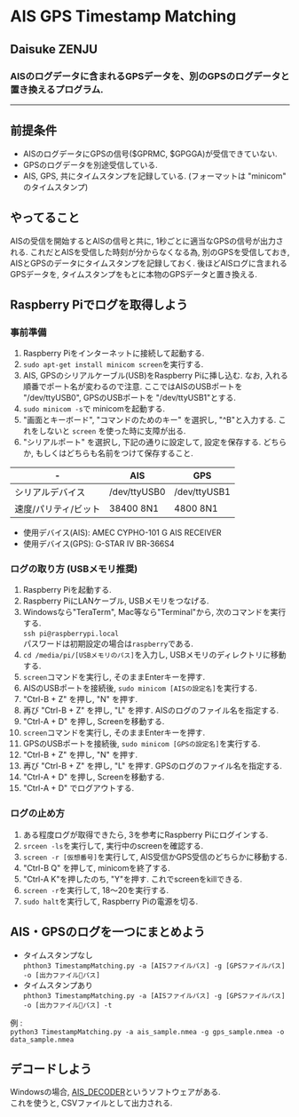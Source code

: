 # AIS GPS Timestamp Matching
## Daisuke ZENJU

### AISのログデータに含まれるGPSデータを、別のGPSのログデータと置き換えるプログラム.

---

## 前提条件
* AISのログデータにGPSの信号($GPRMC, $GPGGA)が受信できていない.
* GPSのログデータを別途受信している.
* AIS, GPS, 共にタイムスタンプを記録している. (フォーマットは "minicom" のタイムスタンプ)

## やってること
AISの受信を開始するとAISの信号と共に, 1秒ごとに適当なGPSの信号が出力される.  これだとAISを受信した時刻が分からなくなる為, 別のGPSを受信しておき, AISとGPSのデータにタイムスタンプを記録しておく.  後ほどAISログに含まれるGPSデータを, タイムスタンプをもとに本物のGPSデータと置き換える.

## Raspberry Piでログを取得しよう
### 事前準備
1. Raspberry Piをインターネットに接続して起動する.
2. ```sudo apt-get install minicom screen```を実行する.
3. AIS, GPSのシリアルケーブル(USB)をRaspberry Piに挿し込む. なお, 入れる順番でポート名が変わるので注意. ここではAISのUSBポートを "/dev/ttyUSB0", GPSのUSBポートを "/dev/ttyUSB1"とする.
4. ```sudo minicom -s```で minicomを起動する.
5. "画面とキーボード", "コマンドのためのキー" を選択し, "^B"と入力する. これをしないと ```screen``` を使った時に支障が出る.
6. "シリアルポート" を選択し, 下記の通りに設定して, 設定を保存する. どちらか, もしくはどちらも名前をつけて保存すること.

| - | AIS | GPS |
| --- | --- | --- |
| シリアルデバイス | /dev/ttyUSB0 | /dev/ttyUSB1 |
| 速度/パリティ/ビット | 38400 8N1 | 4800 8N1 |
* 使用デバイス(AIS): AMEC CYPHO-101 G AIS RECEIVER
* 使用デバイス(GPS): G-STAR IV BR-366S4


### ログの取り方 (USBメモリ推奨)
1. Raspberry Piを起動する.
2. Raspberry PiにLANケーブル, USBメモリをつなげる.
3. Windowsなら"TeraTerm", Mac等なら"Terminal"から, 次のコマンドを実行する.   
```ssh pi@raspberrypi.local```   
パスワードは初期設定の場合は```raspberry```である.
4. ```cd /media/pi/[USBメモリのパス]```を入力し, USBメモリのディレクトリに移動する.
5. ```screen```コマンドを実行し, そのままEnterキーを押す.
6. AISのUSBポートを接続後, ```sudo minicom [AISの設定名]```を実行する.
7. "Ctrl-B + Z" を押し, "N" を押す.
8. 再び "Ctrl-B + Z" を押し, "L" を押す. AISのログのファイル名を指定する.
9. "Ctrl-A + D" を押し, Screenを移動する.
10. ```screen```コマンドを実行し, そのままEnterキーを押す.
11. GPSのUSBポートを接続後, ```sudo minicom [GPSの設定名]```を実行する.
12. "Ctrl-B + Z" を押し, "N" を押す.
13. 再び "Ctrl-B + Z" を押し, "L" を押す. GPSのログのファイル名を指定する.
14. "Ctrl-A + D" を押し, Screenを移動する.
15. "Ctrl-A + D" でログアウトする.

### ログの止め方
1. ある程度ログが取得できたら, 3を参考にRaspberry Piにログインする.
2. ```srceen -ls```を実行して, 実行中のscreenを確認する.
3. ```screen -r [仮想番号]```を実行して, AIS受信かGPS受信のどちらかに移動する.
4. "Ctrl-B Q" を押して, minicomを終了する.
5. "Ctrl-A K"を押したのち, "Y"を押す. これでscreenをkillできる.
6. ```screen -r```を実行して, 18〜20を実行する. 
7. ```sudo halt```を実行して, Raspberry Piの電源を切る.

## AIS・GPSのログを一つにまとめよう
* タイムスタンプなし   
```phthon3 TimestampMatching.py -a [AISファイルパス] -g [GPSファイルパス] -o [出力ファイルパス]```
* タイムスタンプあり   
```phthon3 TimestampMatching.py -a [AISファイルパス] -g [GPSファイルパス] -o [出力ファイルパス] -t```

例 :     
```python3 TimestampMatching.py -a ais_sample.nmea -g gps_sample.nmea -o data_sample.nmea```

## デコードしよう
Windowsの場合, [AIS_DECODER](https://www.vector.co.jp/soft/winnt/business/se508058.html)というソフトウェアがある.   
これを使うと, CSVファイルとして出力される.